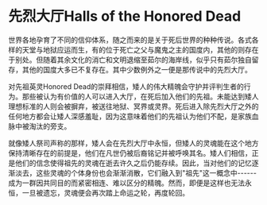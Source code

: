 # 先烈大厅Halls of the Honored Dead

世界各地孕育了不同的信仰体系，随之而来的是关于死后世界的种种传说。各式各样的天堂与地狱应运而生，有的位于死亡之父与魔鬼之主的国度内，其他的则存在于别处。但随着其余文化的消亡和文明退缩至茹尔的海岸线，似乎只有茹尔独自留存，其他的国度大多已不复存在。其中少数例外之一便是那传说中的先烈大厅。

对先祖英灵Honored
Dead的崇拜相信，矮人的伟大精魄会守护并评判生者的行为。那些被认为有价值的人可以进入大厅，在死后加入他们的先祖。未能达到矮人理想标准的人则会被摒弃，被送往地狱、冥界或灵界。死后进入除先烈大厅之外的任何地方都会让矮人深感羞耻，因为这意味着他们的先祖认为他们不配，是家族血脉中被淘汰的旁支。

就像矮人祭司声称的那样，矮人会在先烈大厅中永恒，但矮人的灵魂能在这个地方保持清晰存在的前提是，他们在凡世仍被后裔铭记并被呼唤其名。矮人们相信，正是他们的信念使得祖先的灵魂在逝去许久之后仍能存续。因此，当对他们的记忆逐渐淡去，这些灵魂的个体身份也会渐渐消散，它们融入到"祖先"这一概念中------成为一群因共同目的而紧密相连、难以区分的精魄。然而，即便是这样也无法永恒，一旦被遗忘，灵魂便会再次踏上命运之轮，再度轮回。
